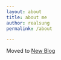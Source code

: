 ```yaml
---
layout: about
title: about me
author: realsung
permalink: /about

---
```


Moved to [New Blog](http://blog.realsung.kr/about)
